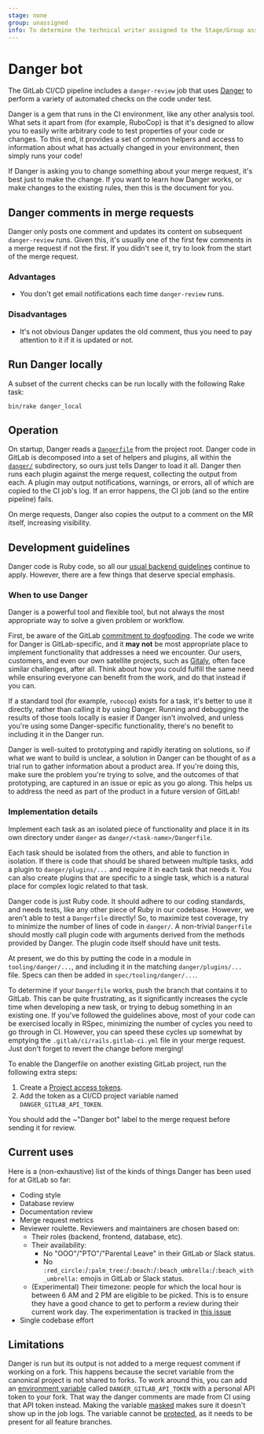 ```yaml
---
stage: none
group: unassigned
info: To determine the technical writer assigned to the Stage/Group associated with this page, see https://about.gitlab.com/handbook/engineering/ux/technical-writing/#assignments
---
```


# Danger bot

The GitLab CI/CD pipeline includes a `danger-review` job that uses [Danger](https://github.com/danger/danger)
to perform a variety of automated checks on the code under test.

Danger is a gem that runs in the CI environment, like any other analysis tool.
What sets it apart from (for example, RuboCop) is that it's designed to allow you to
easily write arbitrary code to test properties of your code or changes. To this
end, it provides a set of common helpers and access to information about what
has actually changed in your environment, then simply runs your code!

If Danger is asking you to change something about your merge request, it's best
just to make the change. If you want to learn how Danger works, or make changes
to the existing rules, then this is the document for you.

## Danger comments in merge requests

Danger only posts one comment and updates its content on subsequent
`danger-review` runs. Given this, it's usually one of the first few comments
in a merge request if not the first. If you didn't see it, try to look
from the start of the merge request.

### Advantages

- You don't get email notifications each time `danger-review` runs.

### Disadvantages

- It's not obvious Danger updates the old comment, thus you need to
  pay attention to it if it is updated or not.

## Run Danger locally

A subset of the current checks can be run locally with the following Rake task:

```shell
bin/rake danger_local
```

## Operation

On startup, Danger reads a [`Dangerfile`](https://gitlab.com/gitlab-org/gitlab/-/blob/master/Dangerfile)
from the project root. Danger code in GitLab is decomposed into a set of helpers
and plugins, all within the [`danger/`](https://gitlab.com/gitlab-org/gitlab-foss/tree/master/danger/)
subdirectory, so ours just tells Danger to load it all. Danger then runs
each plugin against the merge request, collecting the output from each. A plugin
may output notifications, warnings, or errors, all of which are copied to the
CI job's log. If an error happens, the CI job (and so the entire pipeline) fails.

On merge requests, Danger also copies the output to a comment on the MR
itself, increasing visibility.

## Development guidelines

Danger code is Ruby code, so all our [usual backend guidelines](index.md#backend-guides)
continue to apply. However, there are a few things that deserve special emphasis.

### When to use Danger

Danger is a powerful tool and flexible tool, but not always the most appropriate
way to solve a given problem or workflow.

First, be aware of the GitLab [commitment to dogfooding](https://about.gitlab.com/handbook/engineering/#dogfooding).
The code we write for Danger is GitLab-specific, and it **may not** be most
appropriate place to implement functionality that addresses a need we encounter.
Our users, customers, and even our own satellite projects, such as [Gitaly](https://gitlab.com/gitlab-org/gitaly),
often face similar challenges, after all. Think about how you could fulfill the
same need while ensuring everyone can benefit from the work, and do that instead
if you can.

If a standard tool (for example, `rubocop`) exists for a task, it's better to
use it directly, rather than calling it by using Danger. Running and debugging
the results of those tools locally is easier if Danger isn't involved, and
unless you're using some Danger-specific functionality, there's no benefit to
including it in the Danger run.

Danger is well-suited to prototyping and rapidly iterating on solutions, so if
what we want to build is unclear, a solution in Danger can be thought of as a
trial run to gather information about a product area. If you're doing this, make
sure the problem you're trying to solve, and the outcomes of that prototyping,
are captured in an issue or epic as you go along. This helps us to address
the need as part of the product in a future version of GitLab!

### Implementation details

Implement each task as an isolated piece of functionality and place it in its
own directory under `danger` as `danger/<task-name>/Dangerfile`.

Each task should be isolated from the others, and able to function in isolation.
If there is code that should be shared between multiple tasks, add a plugin to
`danger/plugins/...` and require it in each task that needs it. You can also
create plugins that are specific to a single task, which is a natural place for
complex logic related to that task.

Danger code is just Ruby code. It should adhere to our coding standards, and
needs tests, like any other piece of Ruby in our codebase. However, we aren't
able to test a `Dangerfile` directly! So, to maximize test coverage, try to
minimize the number of lines of code in `danger/`. A non-trivial `Dangerfile`
should mostly call plugin code with arguments derived from the methods provided
by Danger. The plugin code itself should have unit tests.

At present, we do this by putting the code in a module in `tooling/danger/...`,
and including it in the matching `danger/plugins/...` file. Specs can then be
added in `spec/tooling/danger/...`.

To determine if your `Dangerfile` works, push the branch that contains it to
GitLab. This can be quite frustrating, as it significantly increases the cycle
time when developing a new task, or trying to debug something in an existing
one. If you've followed the guidelines above, most of your code can be exercised
locally in RSpec, minimizing the number of cycles you need to go through in CI.
However, you can speed these cycles up somewhat by emptying the
`.gitlab/ci/rails.gitlab-ci.yml` file in your merge request. Just don't forget
to revert the change before merging!

To enable the Dangerfile on another existing GitLab project, run the following
extra steps:

1. Create a [Project access tokens](../user/project/settings/project_access_tokens.md).
1. Add the token as a CI/CD project variable named `DANGER_GITLAB_API_TOKEN`.

You should add the ~"Danger bot" label to the merge request before sending it
for review.

## Current uses

Here is a (non-exhaustive) list of the kinds of things Danger has been used for
at GitLab so far:

- Coding style
- Database review
- Documentation review
- Merge request metrics
- Reviewer roulette. Reviewers and maintainers are chosen based on:
  - Their roles (backend, frontend, database, etc).
  - Their availability:
    - No "OOO"/"PTO"/"Parental Leave" in their GitLab or Slack status.
    - No `:red_circle:`/`:palm_tree:`/`:beach:`/`:beach_umbrella:`/`:beach_with_umbrella:` emojis in GitLab or Slack status.
  - (Experimental) Their timezone: people for which the local hour is between
    6 AM and 2 PM are eligible to be picked. This is to ensure they have a good
    chance to get to perform a review during their current work day. The experimentation is tracked in
    [this issue](https://gitlab.com/gitlab-org/quality/team-tasks/-/issues/563)
- Single codebase effort

## Limitations

Danger is run but its output is not added to a merge request comment if working
on a fork. This happens because the secret variable from the canonical project
is not shared to forks. To work around this, you can add an [environment
variable](../ci/variables/index.md) called `DANGER_GITLAB_API_TOKEN` with a
personal API token to your fork. That way the danger comments are made from CI
using that API token instead. Making the variable
[masked](../ci/variables/index.md#mask-a-cicd-variable) makes sure it
doesn't show up in the job logs. The variable cannot be
[protected](../ci/variables/index.md#protect-a-cicd-variable), as it needs
to be present for all feature branches.
